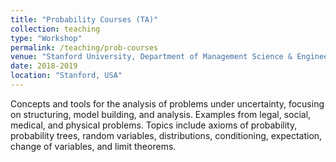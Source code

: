 ```yaml
---
title: "Probability Courses (TA)"
collection: teaching
type: "Workshop"
permalink: /teaching/prob-courses
venue: "Stanford University, Department of Management Science & Engineering"
date: 2018-2019
location: "Stanford, USA"
---
```


Concepts and tools for the analysis of problems under uncertainty, focusing on structuring, model building, and analysis. Examples from legal, social, medical, and physical problems. Topics include axioms of probability, probability trees, random variables, distributions, conditioning, expectation, change of variables, and limit theorems. 